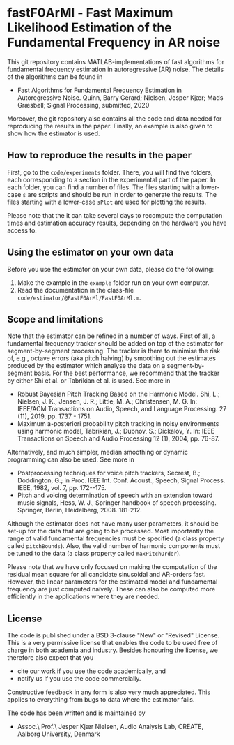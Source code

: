 # fastF0ArMl - Fast Maximum Likelihood Estimation of the Fundamental Frequency in AR noise
This git repository contains MATLAB-implementations of fast algorithms for fundamental frequency estimation in autoregressive (AR) noise. The details of the algorithms can be found in

- Fast Algorithms for Fundamental Frequency Estimation in Autoregressive Noise. Quinn, Barry Gerard; Nielsen, Jesper Kjær; Mads Græsbøll; Signal Processing, submitted, 2020

Moreover, the git repository also contains all the code and data needed for reproducing the results in the paper. Finally, an example is also given to show how the estimator is used.

## How to reproduce the results in the paper
First, go to the `code/experiments` folder. There, you will find five folders, each corresponding to a section in the experimental part of the paper. In each folder, you can find a number of files. The files starting with a lower-case `s` are scripts and should be run in order to generate the results. The files starting with a lower-case `sPlot` are used for plotting the results.

Please note that the it can take several days to recompute the computation times and estimation accuracy results, depending on the hardware you have access to.

## Using the estimator on your own data
Before you use the estimator on your own data, please do the following:
1. Make the example in the `example` folder run on your own computer.
2. Read the documentation in the class-file `code/estimator/@FastF0ArMl/FastF0ArMl.m`.

## Scope and limitations
Note that the estimator can be refined in a number of ways. First of all, a fundamental frequency tracker should be added on top of the estimator for segment-by-segment processing. The tracker is there to minimise the risk of, e.g., octave errors (aka pitch halving) by smoothing out the estimates produced by the estimator which analyse the data on a segment-by-segment basis. For the best performance, we recommend that the tracker by either Shi et al. or Tabrikian et al. is used. See more in

- Robust Bayesian Pitch Tracking Based on the Harmonic Model. Shi, L.; Nielsen, J. K.; Jensen, J. R.; Little, M. A.; Christensen, M. G. In: IEEE/ACM Transactions on Audio, Speech, and Language Processing. 27 (11), 2019, pp. 1737 - 1751.
- Maximum a-posteriori probability pitch tracking in noisy environments using harmonic model, Tabrikian, J.; Dubnov, S.; Dickalov, Y. In: IEEE Transactions on Speech and Audio Processing 12 (1), 2004, pp. 76-87.

Alternatively, and much simpler, median smoothing or dynamic programming can also be used. See more in
- Postprocessing techniques for voice pitch trackers,  Secrest, B.; Doddington, G.; in Proc. IEEE Int. Conf. Acoust., Speech, Signal Process. IEEE, 1982, vol. 7, pp. 172--175.
- Pitch and voicing determination of speech with an extension toward music signals, Hess, W. J., Springer handbook of speech processing. Springer, Berlin, Heidelberg, 2008. 181-212.

Although the estimator does not have many user parameters, it should be set-up for the data that are going to be processed. Most importantly the range of valid fundamental frequencies must be specified (a class property called `pitchBounds`). Also, the valid number of harmonic components must be tuned to the data (a class property called `maxPitchOrder`).

Please note that we have only focused on making the computation of the residual mean square for all candidate sinusoidal and AR-orders fast. However, the linear parameters for the estimated model and fundamental frequency are just computed naïvely. These can also be computed more efficiently in the applications where they are needed.

## License

The code is published under a BSD 3-clause "New" or "Revised" License. This is a very permissive license that enables the code to be used free of charge in both academia and industry. Besides honouring the license, we therefore also expect that you 

- cite our work if you use the code academically, and
- notify us if you use the code commercially.

Constructive feedback in any form is also very much appreciated. This applies to everything from bugs to data where the estimator fails.

The code has been written and is maintained by

- Assoc.\ Prof.\ Jesper Kjær Nielsen, Audio Analysis Lab, CREATE, Aalborg University, Denmark
